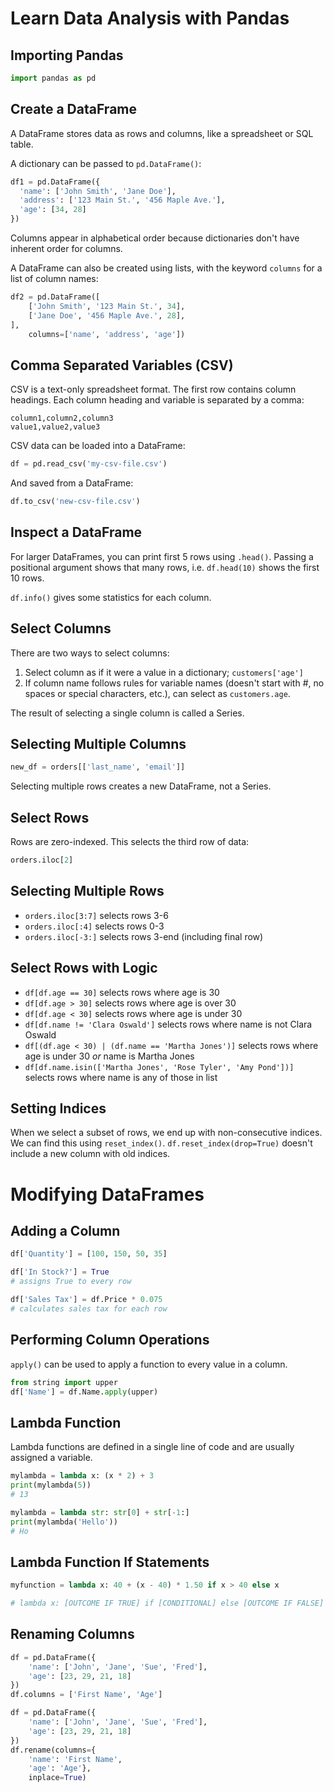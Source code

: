 # Learn Data Analysis with Pandas

## Importing Pandas

```python
import pandas as pd
```

## Create a DataFrame

A DataFrame stores data as rows and columns, like a spreadsheet or SQL table.

A dictionary can be passed to `pd.DataFrame()`:

```python
df1 = pd.DataFrame({
  'name': ['John Smith', 'Jane Doe'],
  'address': ['123 Main St.', '456 Maple Ave.'],
  'age': [34, 28]
})
```

Columns appear in alphabetical order because dictionaries don't have inherent order for columns.

A DataFrame can also be created using lists, with the keyword `columns` for a list of column names:

```python
df2 = pd.DataFrame([
    ['John Smith', '123 Main St.', 34],
    ['Jane Doe', '456 Maple Ave.', 28],
],
    columns=['name', 'address', 'age'])
```

## Comma Separated Variables (CSV)

CSV is a text-only spreadsheet format. The first row contains column headings. Each column heading and variable is separated by a comma:

```
column1,column2,column3
value1,value2,value3
```

CSV data can be loaded into a DataFrame:

```python
df = pd.read_csv('my-csv-file.csv')
```

And saved from a DataFrame:

`````python
df.to_csv('new-csv-file.csv')
`````

## Inspect a DataFrame

For larger DataFrames, you can print first 5 rows using `.head()`. Passing a positional argument shows that many rows, i.e. `df.head(10)` shows the first 10 rows.

`df.info()` gives some statistics for each column.

## Select Columns

There are two ways to select columns:

1. Select column as if it were a value in a dictionary; `customers['age']`
2. If column name follows rules for variable names (doesn't start with #, no spaces or special characters, etc.), can select as `customers.age`.

The result of selecting a single column is called a Series.

## Selecting Multiple Columns

````python
new_df = orders[['last_name', 'email']]
````

Selecting multiple rows creates a new DataFrame, not a Series.

## Select Rows

Rows are zero-indexed. This selects the third row of data:

```python
orders.iloc[2]
```

## Selecting Multiple Rows

- `orders.iloc[3:7]` selects rows 3-6
- `orders.iloc[:4]` selects rows 0-3
- `orders.iloc[-3:]` selects rows 3-end (including final row)

## Select Rows with Logic

* `df[df.age == 30]` selects rows where age is 30
* `df[df.age > 30]` selects rows where age is over 30
* `df[df.age < 30]` selects rows where age is under 30
* `df[df.name != 'Clara Oswald']` selects rows where name is not Clara Oswald
* `df[(df.age < 30) | (df.name == 'Martha Jones')]` selects rows where age is under 30 *or* name is Martha Jones
* `df[df.name.isin(['Martha Jones', 'Rose Tyler', 'Amy Pond'])]` selects rows where name is any of those in list

## Setting Indices

When we select a subset of rows, we end up with non-consecutive indices. We can find this using `reset_index()`. `df.reset_index(drop=True)` doesn't include a new column with old indices.

# Modifying DataFrames

## Adding a Column

```python
df['Quantity'] = [100, 150, 50, 35]
```

```python
df['In Stock?'] = True
# assigns True to every row
```

```python
df['Sales Tax'] = df.Price * 0.075
# calculates sales tax for each row
```

## Performing Column Operations

`apply()` can be used to apply a function to every value in a column.

```python
from string import upper
df['Name'] = df.Name.apply(upper)
```

## Lambda Function

Lambda functions are defined in a single line of code and are usually assigned a variable.

````python
mylambda = lambda x: (x * 2) + 3
print(mylambda(5))
# 13
````

```python
mylambda = lambda str: str[0] + str[-1:]
print(mylambda('Hello'))
# Ho
```

## Lambda Function If Statements

```python
myfunction = lambda x: 40 + (x - 40) * 1.50 if x > 40 else x

# lambda x: [OUTCOME IF TRUE] if [CONDITIONAL] else [OUTCOME IF FALSE]
```

## Renaming Columns

```python
df = pd.DataFrame({
    'name': ['John', 'Jane', 'Sue', 'Fred'],
    'age': [23, 29, 21, 18]
})
df.columns = ['First Name', 'Age']
```

```python
df = pd.DataFrame({
    'name': ['John', 'Jane', 'Sue', 'Fred'],
    'age': [23, 29, 21, 18]
})
df.rename(columns={
    'name': 'First Name',
    'age': 'Age'},
    inplace=True)
```

